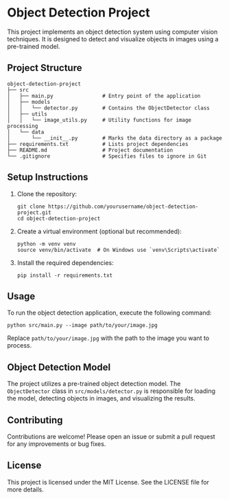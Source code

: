 # Object Detection Project

This project implements an object detection system using computer vision techniques. It is designed to detect and visualize objects in images using a pre-trained model.

## Project Structure

```
object-detection-project
├── src
│   ├── main.py                # Entry point of the application
│   ├── models
│   │   └── detector.py        # Contains the ObjectDetector class
│   ├── utils
│   │   └── image_utils.py     # Utility functions for image processing
│   └── data
│       └── __init__.py        # Marks the data directory as a package
├── requirements.txt           # Lists project dependencies
├── README.md                  # Project documentation
└── .gitignore                 # Specifies files to ignore in Git
```

## Setup Instructions

1. Clone the repository:
   ```
   git clone https://github.com/yourusername/object-detection-project.git
   cd object-detection-project
   ```

2. Create a virtual environment (optional but recommended):
   ```
   python -m venv venv
   source venv/bin/activate  # On Windows use `venv\Scripts\activate`
   ```

3. Install the required dependencies:
   ```
   pip install -r requirements.txt
   ```

## Usage

To run the object detection application, execute the following command:

```
python src/main.py --image path/to/your/image.jpg
```

Replace `path/to/your/image.jpg` with the path to the image you want to process.

## Object Detection Model

The project utilizes a pre-trained object detection model. The `ObjectDetector` class in `src/models/detector.py` is responsible for loading the model, detecting objects in images, and visualizing the results.

## Contributing

Contributions are welcome! Please open an issue or submit a pull request for any improvements or bug fixes.

## License

This project is licensed under the MIT License. See the LICENSE file for more details.
